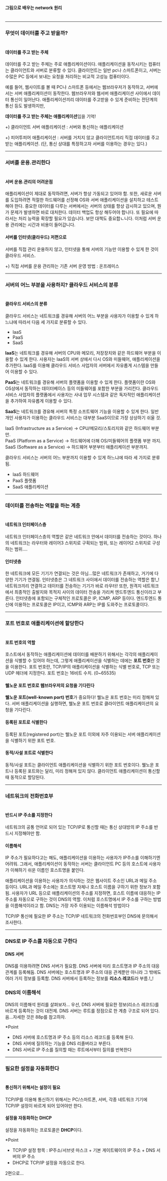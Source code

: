 #### 그림으로 배우는 network 원리<br><br>
---
### 무엇이 데이터를 주고 받을까?<br><br>

#### 데이터를 주고 받는 주체 <br>
데이터를 주고 받는 주체는 주로 애플리케이션이다. 애플리케이션을 동작시키는 컴퓨터는 클라이언트와 서버로 분류할 수 있다. 클라이언트는 일반 pc나 스마트폰이고, 서버는 수많은 PC 등에서 보내는 요청을 처리하는 비교적 고성능 컴퓨터이다.

예를 들어, 웹사이트를 볼 때 PC나 스마트폰 등에서는 웹브라우저가 동작하고, 서버에서는 서버 애플리케이션이 동작한다. 웹브라우저와 웹서버 애플리케이션 사이에서 데이터 통신이 일어난다. 애플리케이션끼리 데이터를 주고받을 수 있게 준비하는 전단계의 통신 등도 발생하지만, 

**데이터를 주고 받는 주체는 애플리케이션**임을 기억!

+) 클라이언트 서버 애플리케이션 : 서버와 통신하는 애플리케이션

+) 피어투피어 애플리케이션 : 서버를 거치지 않고 클라이언트끼리 직접 데이터를 주고 받는 애플리케이션. (단, 통신 상대를 특정하고자 서버를 이용하는 경우는 있다.)

---

### 서버를 운용.관리한다<br><br>

#### 서버 운용.관리의 어려운점<br>
애플리케이션이 제대로 동작하려면, 서버가 항상 가동되고 있어야 함. 또한, 새로운 서버를 도입하려면 적절한 하드웨어를 선정해 OS와 서버 애플리케이션을 설치하고 테스트해야 한다. 중요한 데이터를 다루는 서버에서는 서버의 상태를 항상 감시하고 있으며, 뭔가 문제가 발생하면 바로 대처한다. 데이터 백업도 항상 해두어야 합니다. 또 필요에 따라서는 처리 능력을 확장할 필요가 있습니다. 보안 대책도 중요합ㄴ니다. 이처럼 서버 운용 관리에는 시간과 비용이 들어갑니다.


#### 서버를 인터넷(클라우드) 저편으로<br>
서버를 직접 관리 운용하지 않고, 인터넷을 통해 서버의 기능만 이용할 수 있게 한 것이 클라우드 서비스.

+) 직접 서버를 운용 관리하는 기존 서버 운영 방법 : 온프레미스

---

### 서버의 어느 부분을 사용하지? 클라우드 서비스의 분류<br><br>

#### 클라우드 서비스의 분류<br>
클라우드 서비스는 네트워크를 경유해 서버의 어느 부분을 사용자가 이용할 수 있게 하느냐에 따라서 다음 세 가지로 분류할 수 있다.<br>
* IaaS<br>
* PaaS<br>
* SaaS<br>

**IaaS**는 네트워크를 경유해 서버의 CPU와 메모리, 저장장치와 같은 하드웨어 부분을 이용할 수 있게 한다. 사용자는 IaaS의 서버 상에서 다시 OS와 미들웨어, 애플리케이션을 추가한다. IaaS를 이용해 클라우드 서비스 사업자의 서버에서 자유롭게 시스템을 만들어 이용할 수 있다.

**PaaS**는 네트워크를 경유해 서버의 플랫폼을 이용할 수 있게 한다. 플랫폼이란 OS와 OS상에서 동작하는 데이터베이스 등의 미들웨어를 포함한 부분을 가리킨다. 클라우드 서비스 사업자의 플랫폼에서 사용자는 사내 업무 시스템과 같은 독자적인 애플리케이션을 추가하여 자유롭게 이용할 수 있다.

**SaaS**는 네트워크를 경유해 서버의 특정 소프트웨어 기능을 이용할 수 있게 한다. 일반 개인 사용자가 이용하는 클라우드 서비스는 대부분 SaaS이므로 가장 상상하기 쉬울 것.


IaaS (Infrastructure as a Service) -> CPU/메모리/스토리지와 같은 하드웨어 부분만.  
PaaS (Platform as a Service) -> 하드웨어에 더해 OS/미들웨어의 플랫폼 부분 까지.
SaaS (Software as a Service) -> 하드웨어 부분부터 애플리케이션 부분까지.

클라우드 서비스는 서버의 어느 부분까지 이용할 수 있게 하느냐에 따라 세 가지로 분류됨.
* IaaS 하드웨어
* PaaS 플랫폼
* SaaS 애플리케이션

---
### 데이터를 전송하는 역할을 하는 계층<br><br>
#### 네트워크 인터페이스층
네트워크 인터페이스층의 역할은 같은 네트워크 안에서 데이터를 전송하는 것이다. 하나의 네트워크는 라우터와 레이어3 스위치로 구획되는 범위, 또는 레이어2 스위치로 구성하는 범위....
#### 인터넷층
한 네트워크에 모든 기기가 연결되는 것은 아님...많은 네트워크가 존재하고, 거기에 다양한 기기가 연결됨. 인터넷층은 그 네트워크 사이에서 데이터를 전송하는 역할은 함!_!
네트워크끼리 연결하고 데이터를 전송하는 기기가 바로 라우터! 또한, 원격지 네트워크에서 최종적인 출발지와 목적지 사이의 데이터 전송을 가리켜 엔드투엔드 통신이라고 부른다. 
인터넷층에 포함되는 구체적인 프로토콜은 IP, ICMP, ARP 등이다. 엔드투엔드 통신에 이용하는 프로토콜은 IP이고, ICMP와 ARP는 IP를 도와주는 프로토콜이다.

---

### 포트 번호로 애플리케이션에 할당한다<br><br>
#### 포트 번호의 역할
호스트에서 동작하는 애플리케이션에 데이터를 배분하기 위해서는 각각의 애플리케이션을 식별할 수 있어야 하는데, 그렇게 애플리케이션을 식별하는 데에는 **포트 번호**란 것을 이용한다. 
포트 번호란, TCP/IP의 애플리케이션을 식별하는 식별 번호로, TCP 또는 UDP 헤더에 지정한다. 포트 번호는 16비트 수치. (0~65535)

#### 웰노운 포트 번호로 웹브라우저의 요청을 기다린다
**웰노운 포트(well-known port) 번호**가 중요하다! 웰노운 포트 번호는 미리 정해져 있다. 서버 애플리케이션을 실행하면, 웰노운 포트 번호로 클라이언트 애플리케이션의 요청을 기다린다. 

#### 등록된 포트로 식별한다
등록된 포트(registered port)는 웰노운 포트 이외에 자주 이용되는 서버 애플리케이션을 식별하기 위한 포트 번호.

#### 동적/사설 포트로 식별한다
동적/사설 포트는 클라이언트 애플리케이션을 식별하기 위한 포트 번호이다. 웰노운 포트나 등록된 포트와는 달리, 미리 정해져 있지 않다. 클라이언트 애플리케이션이 통신할 때 동적으로 할당된다.

---

### 네트워크의 전화번호부<br><br>
#### 반드시 IP 주소를 지정한다
네트워크의 공통 언어로 되어 있는 TCP/IP로 통신할 때는 통신 상대방의 IP 주소를 반드시 지정해야만 함.
#### 이름해석
IP 주소가 필요하다고는 해도, 애플리케이션을 이용하는 사용자가 IP주소를 이해하기엔 어려워. 그래서, 애플리케이션이 동작하는 서버는 클라이언트 PC 등의 호스트에 사용자가 이해하기 쉬운 이름인 호스트명을 붙인다.

애플리케이션을 이용하는 사용자가 의식하는 것은 웹사이트 주소인 URL과 메일 주소 등이다. URL과 메일 주소에는 호스트명 자체나 호스트 이름을 구하기 위한 정보가 포함됨.
사용자가 URL 등으로 애플리케이션의 주소를 지정하면, 호스트 이름에 대응하는 IP 주소를 자동으로 구하는 것이 DNS의 역할. 이처럼 호스트명에서 IP 주소를 구하는 방법을 이름해석이라고 함. DNS는 가장 자주 이용되는 이름해석 방법이다

TCP/IP 통신에 필요한 IP 주소는 TCP/IP 네트워크의 전화번호부인 DNS에 문의해서 조사한다. 

---

### DNS로 IP 주소를 자동으로 구한다
#### DNS 서버
DNS를 이용하려면 DNS 서버가 필요함. DNS 서버에 미리 호스트명과 IP 주소의 대응 관계를 등록해둠. DNS 서버에는 호스트명과 IP 주소의 대응 관계뿐만 아니라 그 밖에도 여러 가지 정보를 등록함. DNS 서버에서 등록하는 정보를 **리소스 레코드**라 부름.!_!

### DNS의 이름해석
DNS의 이름해석 원리를 살펴보자... 우선, DNS 서버에 필요한 정보(리소스 레코드)를 바르게 등록하는 것이 대전제. DNS 서버는 루트를 정점으로 한 계층 구조로 되어 있다.
음...자세한 것은 88p를 참고하자.

*Point
* DNS 서버에 호스트명과 IP 주소 등의 리소스 레코드를 등록해 둔다.
* DNS 서버에 질의하는 기능을 DNS 리졸버라고 부른다.
* DNS 서버로 IP 주소를 질의할 때는 루트에서부터 질의를 반복한다

---

### 필요한 설정을 자동화한다<br><br>
#### 통신하기 위해서는 설정이 필요
TCP/IP를 이용해 통신하기 위해서는 PC/스마트폰, 서버, 각종 네트워크 기기에 TCP/IP 설정이 바르게 되어 있어야만 한다.

#### 설정을 자동화하는 DHCP
설정을 자동화하는 프로토콜은 **DHCP**이다.

*Point
* TCP/IP 설정 항목 : IP주소/서브넷 마스크  +  기본 게이트웨이의 IP 주소   + DNS 서버의 IP 주소
* DHCP로 TCP/IP 설정을 자동으로 한다. 


2편으로...
